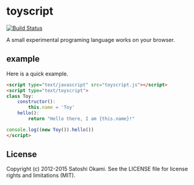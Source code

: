 toyscript
=========

[![Build Status](https://travis-ci.org/after12am/toyscript.svg?branch=master)](https://travis-ci.org/after12am/toyscript)

A small experimental programing language works on your browser.


## example

Here is a quick example.

```html
<script type="text/javascript" src="toyscript.js"></script>
<script type="text/toyscript">
class Toy:
    constructor():
        this.name = 'Toy'
    hello():
        return "Hello there, I am {this.name}!"

console.log((new Toy()).hello())
</script>
```

## License

Copyright (c) 2012-2015 Satoshi Okami. See the LICENSE file for license rights and limitations (MIT).
